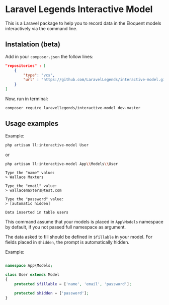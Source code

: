 # Laravel Legends Interactive Model

This is a Laravel package to help you to record data in the Eloquent models interactively via the command line.

## Instalation (beta)

Add in your `composer.json` the follow lines:

```json
"repositories" : [
    {
        "type": "vcs",
        "url" : "https://github.com/LaravelLegends/interactive-model.git"
    }
]
```

Now, run in terminal:

```bash
composer require laravellegends/interactive-model dev-master
```

## Usage examples

Example:

```bash
php artisan ll:interactive-model User
```
or

```bash
php artisan ll:interactive-model App\\Models\\User
```

```text
Type the "name" value:
> Wallace Maxters

Type the "email" value:
> wallacemaxters@test.com

Type the "password" value:
> [automatic hidden]

Data inserted in table users
```

This command assume that your models is placed in `App\Models` namespace by default, if you not passed full namespace as argument.

The data asked to fill should be defined in `$fillable` in your model. For fields placed in `$hidden`, the prompt is automatically hidden.

Example:

```php

namespace App\Models;

class User extends Model
{
    protected $fillable = ['name', 'email', 'password'];

    protected $hidden = ['password'];
}
```